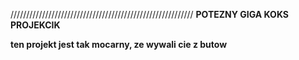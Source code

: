 //////////////////////////////////////////////////////////
**POTEZNY GIGA KOKS PROJEKCIK**

__ten projekt jest tak mocarny, ze wywali cie z butow__
~~~~~~~~~~~~~~~~~~~~~~~~~~~~~~~~~~~~~~~~~~~~~~~~~~~~~
